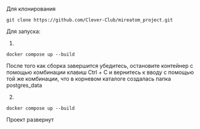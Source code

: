 Для клонирования
```commandline
git clone https://github.com/Clever-Club/mireatom_project.git
```

Для запуска:

1. 
```commandline
docker compose up --build
```
После того как сборка завершится убедитесь, остановите контейнер с помощью комбинации клавиш Ctrl + C и вернитесь к вводу с помощью той же комбинации, что в корневом каталоге создалась папка postgres_data

2.
```commandline
docker compose up --build
```
Проект развернут
